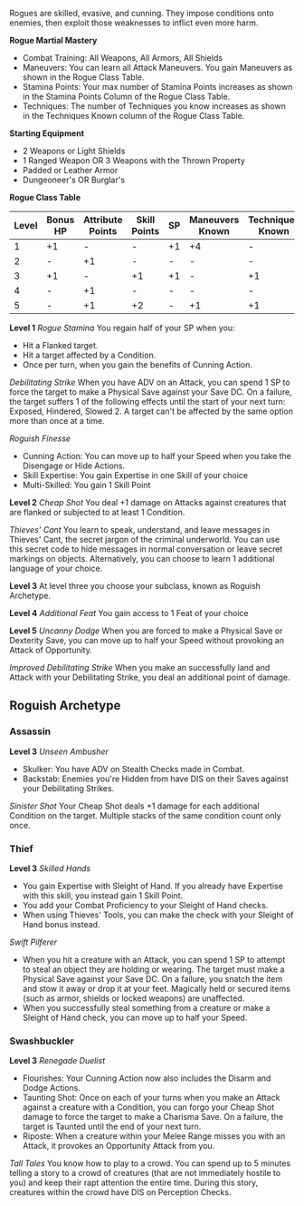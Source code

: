 Rogues are skilled, evasive, and cunning. They impose conditions onto enemies, then exploit those weaknesses to inflict even more harm.

**Rogue Martial Mastery**
- Combat Training: All Weapons, All Armors, All Shields
- Maneuvers: You can learn all Attack Maneuvers. You gain Maneuvers as shown in the Rogue Class Table.
- Stamina Points: Your max number of Stamina Points increases as shown in the Stamina Points Column of the Rogue Class Table.
- Techniques: The number of Techniques you know increases as shown in the Techniques Known column of the Rogue Class Table.

**Starting Equipment**
- 2 Weapons or Light Shields
- 1 Ranged Weapon OR 3 Weapons with the Thrown Property
- Padded or Leather Armor
- Dungeoneer's OR Burglar's

**Rogue Class Table**

| Level | Bonus HP | Attribute Points | Skill Points | SP  | Maneuvers Known | Techniques Known |
| ----- | -------- | ---------------- | ------------ | --- | --------------- | ---------------- |
| 1     | +1       | -                | -            | +1  | +4              | -                |
| 2     | -        | +1               | -            | -   | -               | -                |
| 3     | +1       | -                | +1           | +1  | -               | +1               |
| 4     | -        | +1               | -            | -   | -               | -                |
| 5     | -        | +1               | +2           | -   | +1              | +1               |

**Level 1**
*Rogue Stamina*
You regain half of your SP when you:
- Hit a Flanked target.
- Hit a target affected by a Condition.
- Once per turn, when you gain the benefits of Cunning Action.

*Debilitating Strike*
When you have ADV on an Attack, you can spend 1 SP to force the target to make a Physical Save against your Save DC. On a failure, the target suffers 1 of the following effects until the start of your next turn: Exposed, Hindered, Slowed 2. A target can't be affected by the same option more than once at a time.

*Roguish Finesse*
- Cunning Action: You can move up to half your Speed when you take the Disengage or Hide Actions. 
- Skill Expertise: You gain Expertise in one Skill of your choice
- Multi-Skilled: You gain 1 Skill Point


**Level 2**
*Cheap Shot*
You deal +1 damage on Attacks against creatures that are flanked or subjected to at least 1 Condition. 

*Thieves' Cant*
You learn to speak, understand, and leave messages in Thieves' Cant, the secret jargon of the criminal underworld. You can use this secret code to hide messages in normal conversation or leave secret markings on objects. Alternatively, you can choose to learn 1 additional language of your choice. 

**Level 3**
At level three you choose your subclass, known as Roguish Archetype. 

**Level 4**
*Additional Feat*
You gain access to 1 Feat of your choice

**Level 5**
*Uncanny Dodge*
When you are forced to make a Physical Save or Dexterity Save, you can move up to half your Speed without provoking an Attack of Opportunity.

*Improved Debilitating Strike*
When you make an successfully land and Attack with your Debilitating Strike, you deal an additional point of damage.  

## Roguish Archetype
### Assassin
**Level 3**
*Unseen Ambusher*
- Skulker: You have ADV on Stealth Checks made in Combat.
- Backstab: Enemies you're Hidden from have DIS on their Saves against your Debilitating Strikes.

*Sinister Shot*
Your Cheap Shot deals +1 damage for each additional Condition on the target. Multiple stacks of the same condition count only once.

### Thief
**Level 3**
*Skilled Hands*
- You gain Expertise with Sleight of Hand. If you already have Expertise with this skill, you instead gain 1 Skill Point.
- You add your Combat Proficiency to your Sleight of Hand checks.
- When using Thieves' Tools, you can make the check with your Sleight of Hand bonus instead. 

*Swift Pilferer*
-  When you hit a creature with an Attack, you can spend 1 SP to attempt to steal an object they are holding or wearing. The target must make a Physical Save against your Save DC. On a failure, you snatch the item and stow it away or drop it at your feet. Magically held or secured items (such as armor, shields or locked weapons) are unaffected.
- When you successfully steal something from a creature or make a Sleight of Hand check, you can move up to half your Speed. 

### Swashbuckler 
**Level 3**
*Renegade Duelist*
- Flourishes: Your Cunning Action now also includes the Disarm and Dodge Actions.
- Taunting Shot: Once on each of your turns when you make an Attack against a creature with a Condition, you can forgo your Cheap Shot damage to force the target to make a Charisma Save. On a failure, the target is Taunted until the end of your next turn.
- Riposte: When a creature within your Melee Range misses you with an Attack, it provokes an Opportunity Attack from you.

*Tall Tales*
You know how to play to a crowd. You can spend up to 5 minutes telling a story to a crowd of creatures (that are not immediately hostile to you) and keep their rapt attention the entire time. During this story, creatures within the crowd have DIS on Perception Checks.